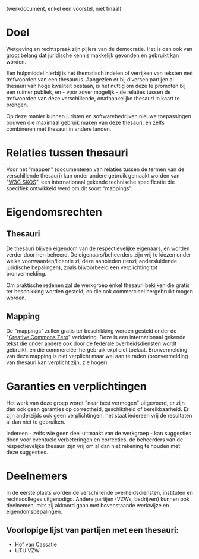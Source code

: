 (werkdocument, enkel een voorstel, niet finaal)

# Doel

Wetgeving en rechtspraak zijn pijlers van de democratie.
Het is dan ook van groot belang dat juridische kennis makkelijk gevonden en gebruikt kan worden.

Een hulpmiddel hierbij is het thematisch indelen of verrijken van teksten met trefwoorden van een thesaurus.
Aangezien er bij diversen partijen al thesauri van hoge kwaliteit bestaan, is het nuttig om deze te promoten bij een ruimer publiek,
en - voor zover mogelijk - de relaties tussen de trefwoorden van deze verschillende, onafhankelijke thesauri in kaart te brengen.

Op deze manier kunnen juristen en softwarebedrijven nieuwe toepassingen bouwen die maximaal gebruik maken van deze thesauri,
en zelfs combineren met thesauri in andere landen.

# Relaties tussen thesauri

Voor het "mappen" (documenteren van relaties tussen de termen van de verschillende thesauri) kan onder andere gebruik gemaakt worden van 
"[W3C SKOS](https://www.w3.org/2001/sw/wiki/SKOS)", 
een internationaal gekende technische specificatie die specifiek ontwikkeld werd om dit soort "mappings".

# Eigendomsrechten
## Thesauri

De thesauri blijven eigendom van de respectievelijke eigenaars, en worden verder door hen beheerd. 
De eigenaars/beheerders zijn vrij te kiezen onder welke voorwaarden/licentie zij deze aanbieden (tenzij andersluidende juridische bepalingen),
zoals bijvoorbeeld een verplichting tot bronvermelding.

Om praktische redenen zal de werkgroep enkel thesauri bekijken die gratis ter beschikking worden gesteld, en die ook commercieel hergebruikt mogen worden.

## Mapping

De "mappings"  zullen gratis ter beschikking worden gesteld onder de "[Creative Commons Zero](https://creativecommons.org/publicdomain/zero/1.0/deed.nl)" verklaring.
Deze is een internationaal gekende tekst die onder andere ook door de federale overheidsdiensten wordt gebruikt, en die commerciëel hergebruik expliciet toelaat.
Bronvermelding van deze mapping is niet verplicht maar wel aan te raden (bronvermelding van thesauri kan verplicht zijn, zie hoger).

# Garanties en verplichtingen

Het werk van deze groep wordt "naar best vermogen" uitgevoerd, er zijn dan ook geen garanties op correctheid, geschiktheid of bereikbaarheid.
Er zijn anderzijds ook geen verplichtingen: het staat iedereen vrij de resultaten al dan niet te gebruiken.

Iedereen - zelfs wie geen deel uitmaakt van de werkgroep - kan suggesties doen voor eventuele verbeteringen en correcties, 
de beheerders van de respectievelijke thesauri zijn vrij om al dan niet rekening te houden met deze suggesties.

# Deelnemers

In de eerste plaats worden de verschillende overheidsdiensten, instituten en rechtscolleges uitgenodigd.
Andere partijen (VZWs, bedrijven) kunnen ook deelnemen, mits zij akkoord gaan met bovenstaande werkwijze en eigendomsbepalingen.

## Voorlopige lijst van partijen met een thesauri:

- Hof van Cassatie
- UTU VZW
